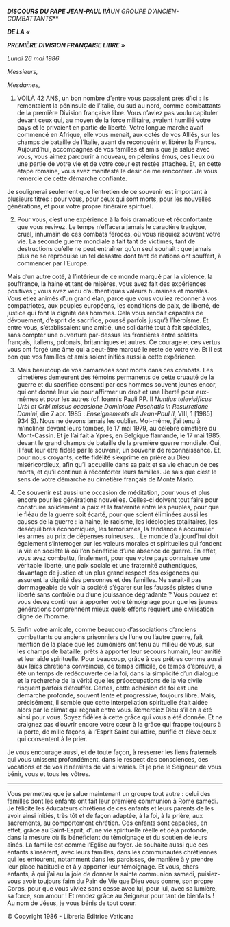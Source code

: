 ***DISCOURS DU PAPE JEAN-PAUL II******À**UN GROUPE D'ANCIEN-COMBATTANTS***

***DE LA «***

***PREMIÈRE DIVISION FRANÇAISE LIBRE »***

*Lundi 26 mai 1986*

*Messieurs,*

*Mesdames,*

1. VOILÀ 42 ANS, un bon nombre d’entre vous passaient près d’ici : ils remontaient la péninsule de l’Italie, du sud au nord, comme combattants de la première Division française libre. Vous n’aviez pas voulu capituler devant ceux qui, au moyen de la force militaire, avaient humilié votre pays et le privaient en partie de liberté. Votre longue marche avait commencé en Afrique, elle vous menait, aux cotés de vos Alliés, sur les champs de bataille de l’Italie, avant de reconquérir et libérer la France. Aujourd’hui, accompagnés de vos familles et amis que je salue avec vous, vous aimez parcourir à nouveau, en pèlerins émus, ces lieux où une partie de votre vie et de votre cœur est restée attachée. Et, en cette étape romaine, vous avez manifesté le désir de me rencontrer. Je vous remercie de cette démarche confiante.

Je soulignerai seulement que l’entretien de ce souvenir est important à plusieurs titres : pour vous, pour ceux qui sont morts, pour les nouvelles générations, et pour votre propre itinéraire spirituel.

2. Pour vous, c’est une expérience à la fois dramatique et réconfortante que vous revivez. Le temps n’effacera jamais le caractère tragique, cruel, inhumain de ces combats féroces, où vous risquiez souvent votre vie. La seconde guerre mondiale a fait tant de victimes, tant de destructions qu’elle ne peut entraîner qu’un seul souhait : que jamais plus ne se reproduise un tel désastre dont tant de nations ont souffert, à commencer par l’Europe.

Mais d’un autre coté, à l’intérieur de ce monde marqué par la violence, la souffrance, la haine et tant de misères, vous avez fait des expériences positives ; vous avez vécu d’authentiques valeurs humaines et morales. Vous étiez animés d’un grand élan, parce que vous vouliez redonner à vos compatriotes, aux peuples européens, les conditions de paix, de liberté, de justice qui font la dignité des hommes. Cela vous rendait capables de dévouement, d’esprit de sacrifice, poussé parfois jusqu’à l’héroïsme. Et entre vous, s’établissaient une amitié, une solidarité tout à fait spéciales, sans compter une ouverture par-dessus les frontières entre soldats français, italiens, polonais, britanniques et autres. Ce courage et ces vertus vous ont forgé une âme qui a peut-être marqué le reste de votre vie. Et il est bon que vos familles et amis soient initiés aussi à cette expérience.

3. Mais beaucoup de vos camarades sont morts dans ces combats. Les cimetières demeurent des témoins permanents de cette cruauté de la guerre et du sacrifice consenti par ces hommes souvent jeunes encor, qui ont donné leur vie pour affirmer un droit et une liberté pour eux-mêmes et pour les autres  (cf. Ioannis Pauli PP. II *Nuntius televisificus Urbi et Orbi missus occasione Dominicae Paschatis in Resurretione Domini*, die 7 apr. 1985 : *Enseignements de Jean-Paul II*, VIII, 1 [1985] 934 S). Nous ne devons jamais les oublier. Moi-même, j’ai tenu à m’incliner devant leurs tombes, le 17 mai 1979, au célèbre cimetière du Mont-Cassin. Et je l’ai fait à Ypres, en Belgique flamande, le 17 mai 1985, devant le grand champs de bataille de la première guerre mondiale. Oui, il faut leur être fidèle par le souvenir, un souvenir de reconnaissance. Et, pour nous croyants, cette fidélité s’exprime en prière au Dieu miséricordieux, afin qu’il accueille dans sa paix et sa vie chacun de ces morts, et qu’il continue à réconforter leurs familles. Je sais que c’est le sens de votre démarche au cimetière français de Monte Mario.

4. Ce souvenir est aussi une occasion de méditation, pour vous et plus encore pour les générations nouvelles. Celles-ci doivent tout faire pour construire solidement la paix et la fraternité entre les peuples, pour que le fléau de la guerre soit écarté, pour que soient éliminées aussi les causes de la guerre : la haine, le racisme, les idéologies totalitaires, les déséquilibres économiques, les terrorismes, la tendance à accumuler les armes au prix de dépenses ruineuses... Le monde d’aujourd’hui doit également s’interroger sur les valeurs morales et spirituelles qui fondent la vie en société là où l’on bénéficie d’une absence de guerre. En effet, vous avez combattu, finalement, pour que votre pays connaisse une véritable liberté, une paix sociale et une fraternité authentiques, davantage de justice et un plus grand respect des exigences qui assurent la dignité des personnes et des familles. Ne serait-il pas dommageable de voir la société s’égarer sur les faussés pistes d’une liberté sans contrôle ou d’une jouissance dégradante ? Vous pouvez et vous devez continuer à apporter votre témoignage pour que les jeunes générations comprennent mieux quels efforts requiert une civilisation digne de l’homme.

5. Enfin votre amicale, comme beaucoup d’associations d’anciens combattants ou anciens prisonniers de l’une ou l’autre guerre, fait mention de la place que les aumôniers ont tenu au milieu de vous, sur les champs de bataille, prêts à apporter leur secours humain, leur amitié et leur aide spirituelle. Pour beaucoup, grâce à ces prêtres comme aussi aux laïcs chrétiens convaincus, ce temps difficile, ce temps d’épreuve, a été un temps de redécouverte de la foi, dans la simplicité d’un dialogue et la recherche de la vérité que les préoccupations de la vie civile risquent parfois d’étouffer. Certes, cette adhésion de foi est une démarche profonde, souvent lente et progressive, toujours libre. Mais, précisément, il semble que cette interpellation spirituelle était aidée alors par le climat qui régnait entre vous. Remerciez Dieu s’il en a été ainsi pour vous. Soyez fidèles à cette grâce qui vous a été donnée. Et ne craignez pas d’ouvrir encore votre cœur à la grâce qui frappe toujours à la porte, de mille façons, à l’Esprit Saint qui attire, purifié et élève ceux qui consentent à le prier.

Je vous encourage aussi, et de toute façon, à resserrer les liens fraternels qui vous unissent profondément, dans le respect des consciences, des vocations et de vos itinéraires de vie si variés. Et je prie le Seigneur de vous bénir, vous et tous les vôtres.

* * *

Vous permettez que je salue maintenant un groupe tout autre : celui des familles dont les enfants ont fait leur première communion à Rome samedi. Je félicite les éducateurs chrétiens de ces enfants et leurs parents de les avoir ainsi initiés, très tôt et de façon adaptée, à la foi, à la prière, aux sacrements, au comportement chrétien. Ces enfants sont capables, en effet, grâce au Saint-Esprit, d’une vie spirituelle réelle et déjà profonde, dans la mesure où ils bénéficient du témoignage et du soutien de leurs aînés. La famille est comme l’Eglise au foyer. Je souhaite aussi que ces enfants s’insèrent, avec leurs familles, dans les communautés chrétiennes qui les entourent, notamment dans les paroisses, de manière à y prendre leur place habituelle et à y apporter leur témoignage. Et vous, chers enfants, à qui j’ai eu la joie de donner la sainte communion samedi, puisiez-vous avoir toujours faim du Pain de Vie que Dieu vous donne, son propre Corps, pour que vous viviez sans cesse avec lui, pour lui, avec sa lumière, sa force, son amour ! Et rendez grâce au Seigneur pour tant de bienfaits ! Au nom de Jésus, je vous bénis de tout cœur.

© Copyright 1986 - Libreria Editrice Vaticana
